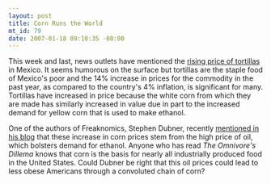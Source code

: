```yaml
--- 
layout: post
title: Corn Runs the World
mt_id: 79
date: 2007-01-18 09:10:35 -08:00
---
```

This week and last, news outlets have mentioned the [rising price of tortillas](http://www.commercialappeal.com/mca/business/article/0,1426,MCA_440_5278441,00.html) in Mexico.  It seems humorous on the surface but tortillas are the staple food of Mexico's poor and the 14% increase in prices for the commodity in the past year, as compared to the country's 4% inflation, is significant for many.  Tortillas have increased in price because the white corn from which they are made has similarly increased in value due in part to the increased demand for yellow corn that is used to make ethanol.

One of the authors of Freaknomics, Stephen Dubner, recently [mentioned in his blog](http://www.freakonomics.com/blog/2007/01/10/will-the-high-price-of-oil-make-americans-skinnier/) that these increase in corn prices stem from the high price of oil, which bolsters demand for ethanol.  Anyone who has read <em>The Omnivore's Dillema</em> knows that corn is the basis for nearly all industrially produced food in the United States.  Could Dubner be right that this oil prices could lead to less obese Americans through a convoluted chain of corn?

